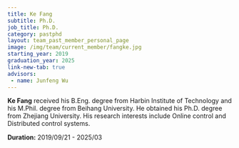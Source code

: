 ```yaml
---
title: Ke Fang
subtitle: Ph.D.
job_title: Ph.D.
category: pastphd
layout: team_past_member_personal_page
image: /img/team/current_member/fangke.jpg
starting_year: 2019
graduation_year: 2025
link-new-tab: true
advisors:
 - name: Junfeng Wu
---
```



**Ke Fang** received his B.Eng. degree from Harbin Institute of Technology and his M.Phil. degree from Beihang University. He obtained his Ph.D. degree from Zhejiang University. His research interests include Online control and Distributed control systems.

**Duration:** 2019/09/21 - 2025/03